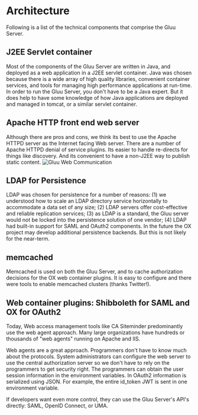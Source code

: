 # Architecture

Following is a list of the technical components that comprise the Gluu Server.

## J2EE Servlet container
Most of the components of the Gluu Server are written in Java, and deployed as
a web application in a J2EE servlet container. Java was chosen because there is
a wide array of high quality libraries, convenient container services,
and tools for managing high performance applications at run-time. In order to run
the Gluu Server, you don't have to be a Java expert. But it does help to have some
knowledge of how Java applications are deployed and managed in tomcat, or a similar
servlet container.

## Apache HTTP front end web server
Although there are pros and cons, we think its best to use the Apache HTTPD
server as the Internet facing Web server. There are a number of Apache HTTPD
denial of service plugins. Its easier to handle re-directs for things like
discovery. And its convenient to have a non-J2EE way to publish static content.
![Gluu Web Communication](https://raw.githubusercontent.com/GluuFederation/docs/master/sources/img/design/gluu_http-tomcat_overview.png=250x)

## LDAP for Persistence
LDAP was chosen for persistence for a number of reasons: (1) we understood
how to scale an LDAP directory service horizontally to accommodate a data set
of any size; (2) LDAP servers offer cost-effective and reliable replication
services; (3) as LDAP is a standard, the Gluu server would not be locked into
the persistence solution of one vendor; (4) LDAP had built-in support for SAML
and OAuth2 components. In the future the OX project may develop additional
persistence backends. But this is not likely for the near-term.

## memcached
Memcached is used on both the Gluu Server, and to cache authorization decisions
for the OX web container plugins. It is easy to configure and there were tools
to enable memcached clusters (thanks Twitter!).

## Web container plugins: Shibboleth for SAML and OX for OAuth2
Today, Web access management tools like CA Siteminder predominantly use the web
agent approach. Many large organizations have hundreds or thousands of "web agents"
running on Apache and IIS.

Web agents are a great approach. Programmers don't have to know much about the
protocols. System administrators can configure the web server to use
the central authorization server so we don't have to rely on the programmers to get
security right. The programmers can obtain the user session information in the
environment variables. In OAuth2 information is serialized using JSON. For example, the
entire id_token JWT is sent in one environment variable.

If developers want even more control, they can use the Gluu Server's API's directly: SAML, 
OpenID Connect, or UMA.

